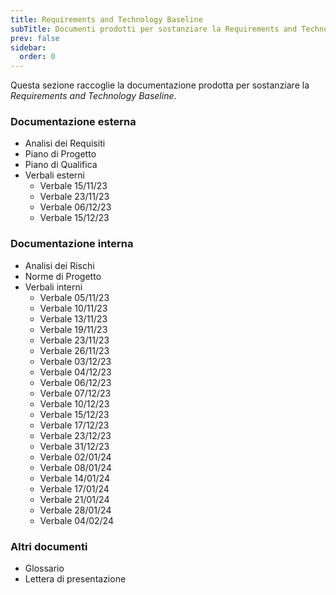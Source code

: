 ```yaml
---
title: Requirements and Technology Baseline
subTitle: Documenti prodotti per sostanziare la Requirements and Technology Baseline.
prev: false
sidebar:
  order: 0
---
```


Questa sezione raccoglie la documentazione prodotta per sostanziare la *Requirements and Technology Baseline*.

### Documentazione esterna
- Analisi dei Requisiti
- Piano di Progetto
- Piano di Qualifica
- Verbali esterni
  - Verbale 15/11/23
  - Verbale 23/11/23
  - Verbale 06/12/23
  - Verbale 15/12/23

### Documentazione interna
- Analisi dei Rischi
- Norme di Progetto
- Verbali interni
  - Verbale 05/11/23
  - Verbale 10/11/23
  - Verbale 13/11/23
  - Verbale 19/11/23
  - Verbale 23/11/23
  - Verbale 26/11/23
  - Verbale 03/12/23
  - Verbale 04/12/23
  - Verbale 06/12/23
  - Verbale 07/12/23
  - Verbale 10/12/23
  - Verbale 15/12/23
  - Verbale 17/12/23
  - Verbale 23/12/23
  - Verbale 31/12/23
  - Verbale 02/01/24
  - Verbale 08/01/24
  - Verbale 14/01/24
  - Verbale 17/01/24
  - Verbale 21/01/24
  - Verbale 28/01/24
  - Verbale 04/02/24

### Altri documenti
- Glossario
- Lettera di presentazione